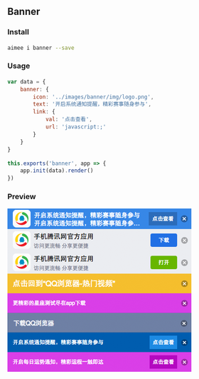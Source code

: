 Banner
---

### Install
```sh
aimee i banner --save
```

### Usage
```js
var data = {
    banner: {
        icon: '../images/banner/img/logo.png',
        text: '开启系统通知提醒，精彩赛事随身参与',
        link: {
            val: '点击查看',
            url: 'javascript:;'
        }
    }
}
```
```js
this.exports('banner', app => {
    app.init(data).render()
})
```

### Preview
<img class="shadow" src="resource/preview.png" />
